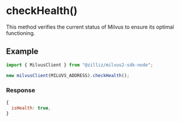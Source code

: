 # checkHealth()

This method verifies the current status of Milvus to ensure its optimal functioning.

## Example

```javascript
import { MilvusClient } from "@zilliz/milvus2-sdk-node";

new milvusClient(MILUVS_ADDRESS).checkHealth();
```

### Response

```javascript
{
  isHealth: true,
}
```
